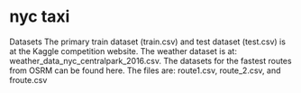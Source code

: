 # nyc taxi

Datasets
The primary train dataset (train.csv) and test dataset (test.csv) is at the Kaggle competition website.
The weather dataset is at: weather_data_nyc_centralpark_2016.csv.
The datasets for the fastest routes from OSRM can be found here.
The files are: route1.csv, route_2.csv, and froute.csv

